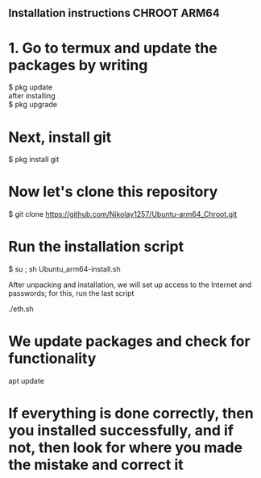 ## Installation instructions CHROOT ARM64

# 1. Go to termux and update the packages by writing 
$ pkg update   
after installing    
$ pkg upgrade

# Next, install git
$ pkg install git

# Now let's clone this repository
$ git clone https://github.com/Nikolay1257/Ubuntu-arm64_Chroot.git   

# Run the installation script
$ su ;      sh Ubuntu_arm64-install.sh   

After unpacking and installation, we will set up access to the Internet and passwords; for this, run the last script

./eth.sh

# We update packages and check for functionality
apt update  
# If everything is done correctly, then you installed successfully, and if not, then look for where you made the mistake and correct it

